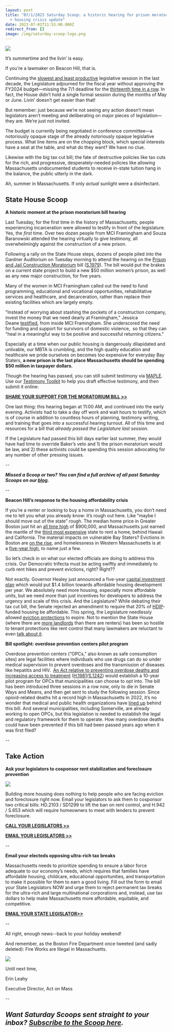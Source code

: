 ```yaml
---
layout: post
title: "07/1/2023 Saturday Scoop: a historic hearing for prison moratorium bill
  + housing crisis update"
date: 2023-07-01T11:53:00.000Z
redirect_from: []
image: /img/saturday-scoop-logo.png
---
```

![](https://nvlupin.blob.core.windows.net/images/van/EA/EA007/1/90151/images/Saturday%20Scoop.png)

It’s summertime and the livin’ is easy. 

If you’re a lawmaker on Beacon Hill, that is.

Continuing the [slowest and least productive](https://www.bostonglobe.com/2023/05/29/metro/massachusetts-has-passed-just-10-laws-this-year-fewest-open-legislative-session-decades-its-sign-times/?utm_medium=&emci=fb70e1f9-1f18-ee11-a9bb-00224832eb73&emdi=ea000000-0000-0000-0000-000000000001&ceid={{ContactsEmailID}}) legislative session in the last decade, the Legislature adjourned for the fiscal year without approving the FY2024 budget—missing the 7/1 deadline for the [thirteenth time in a row](https://www.bostonglobe.com/2023/06/30/metro/dysfunctional-normalization-massachusetts-is-starting-its-fiscal-year-without-an-annual-budget-13th-straight-time/?utm_medium=&emci=fb70e1f9-1f18-ee11-a9bb-00224832eb73&emdi=ea000000-0000-0000-0000-000000000001&ceid={{ContactsEmailID}}). In fact, the House didn’t hold a single formal session during the months of May or June. Livin’ doesn’t get easier than that!

But remember: just because we’re not seeing any action doesn’t mean legislators aren’t meeting and deliberating on major pieces of legislation—they are. We’re just not invited.

The budget is currently being negotiated in conference committee—a notoriously opaque stage of the already notoriously opaque legislative process. What line items are on the chopping block, which special interests have a seat at the table, and what do they want? We have no clue. 

Likewise with the big tax cut bill; the fate of destructive policies like tax cuts for the rich, and progressive, desperately-needed policies like allowing Massachusetts undocumented students to receive in-state tuition hang in the balance, the public utterly in the dark. 

Ah, summer in Massachusetts. If only *actual* sunlight were a disinfectant. 

## **State House Scoop**

**A historic moment at the prison moratorium bill hearing** 

Last Tuesday, for the first time in the history of Massachusetts, people experiencing incarceration were allowed to testify in front of the legislature. Yes, the *first* time. Over two dozen people from MCI Framingham and Souza Baranowski attended the hearing virtually to give testimony, all overwhelmingly against the construction of a new prison. 

Following a rally on the State House steps, dozens of people piled into the Gardner Auditorium on Tuesday morning to attend the hearing on the [Prison and Jail Construction Moratorium](https://actonmass.org/bills/prison-moratorium/?utm_medium=&emci=fb70e1f9-1f18-ee11-a9bb-00224832eb73&emdi=ea000000-0000-0000-0000-000000000001&ceid={{ContactsEmailID}}) bill ([S.1979](https://malegislature.gov/Bills/193/S1979?utm_medium=&emci=fb70e1f9-1f18-ee11-a9bb-00224832eb73&emdi=ea000000-0000-0000-0000-000000000001&ceid={{ContactsEmailID}})). The bill would put the brakes on a current state project to build a new $50 million women’s prison, as well as any new major construction, for five years. 

Many of the women in MCI Framingham called out the need to fund programming, educational and vocational opportunities, rehabilitative services and healthcare, and decarceration, rather than replace their existing facilities which are largely empty. 

"Instead of worrying about stashing the pockets of a construction company, invest the money that we need dearly at Framingham," Jessica Deane [testified](https://www.metrowestdailynews.com/restricted/?return=https%3A%2F%2Fwww.metrowestdailynews.com%2Fstory%2Fnews%2Fstate%2F2023%2F06%2F29%2Fmassachusetts-criminal-justice-advocates-want-moratorium-prison-construction%2F70363648007%2F&utm_medium=&emci=fb70e1f9-1f18-ee11-a9bb-00224832eb73&emdi=ea000000-0000-0000-0000-000000000001&ceid={{ContactsEmailID}}#:~:text=%22Instead%20of%20worrying%20about%20stashing,positive%20and%20successful%20returning%20citizens.%22), from inside MCI Framingham. She underscored the need for funding and support for survivors of domestic violence,  so that they can "heal in a meaningful way to be positive and successful returning citizens." 

Especially at a time when our public housing is dangerously dilapidated and unlivable, our MBTA is crumbling, and the high quality education and healthcare we pride ourselves on becomes too expensive for everyday Bay Staters, **a new prison is the last place Massachusetts should be spending $50 million in taxpayer dollars.** 

Though the hearing has passed, you can still submit testimony via [MAPLE](https://www.mapletestimony.org/bills/193/S1979?utm_medium=&emci=fb70e1f9-1f18-ee11-a9bb-00224832eb73&emdi=ea000000-0000-0000-0000-000000000001&ceid={{ContactsEmailID}}). Use our [Testimony Toolkit](https://docs.google.com/document/d/1W-O1ggrULq0H_njnklDikUqygXQsVcbsmmRWEMTXlVk/edit?utm_medium=&emci=fb70e1f9-1f18-ee11-a9bb-00224832eb73&emdi=ea000000-0000-0000-0000-000000000001&ceid={{ContactsEmailID}}) to help you draft effective testimony, and then submit it online:

**[SHARE YOUR SUPPORT FOR THE MORATORIUM BILL >>](https://www.mapletestimony.org/bills/193/S1979?utm_medium=&emci=fb70e1f9-1f18-ee11-a9bb-00224832eb73&emdi=ea000000-0000-0000-0000-000000000001&ceid={{ContactsEmailID}})**

One last thing: this hearing began at 11:00 AM, and continued into the early evening. Activists had to take a day off work and wait hours to testify, which is of course in addition to countless hours of planning, testimony writing, and training that goes into a successful hearing turnout. All of this time and resources for a bill that *already passed the Legislature last session.* 

If the Legislature had passed this bill days earlier last summer, they would have had time to override Baker’s veto and 1) the prison moratorium would be law, and 2) these activists could be spending this session advocating for any number of other pressing issues.

\--

***Missed a Scoop or two? You can find a full archive of all past Saturday Scoops on our [blog](https://actonmass.org/blog?utm_medium=&emci=47458325-afbf-ed11-a8e0-00224832e811&emdi=ea000000-0000-0000-0000-000000000001&ceid={{ContactsEmailID}}).***

*\--*

**Beacon Hill’s response to the housing affordability crisis** 

If you’re a renter or looking to buy a home in Massachusetts, you don’t need me to tell you what you already know: it’s rough out here. Like “maybe I should move out of the state” rough. The median home price in Greater Boston just hit an [all time high](https://www.wbur.org/news/2023/06/20/boston-real-estate-may-data?utm_medium=&emci=fb70e1f9-1f18-ee11-a9bb-00224832eb73&emdi=ea000000-0000-0000-0000-000000000001&ceid={{ContactsEmailID}}) of $900,000, and Massachusetts just earned the mantle of the [third most expensive](https://www.bostonglobe.com/2023/06/14/business/income-to-afford-2-bedroom-apartment-in-massachusetts/?utm_medium=&emci=fb70e1f9-1f18-ee11-a9bb-00224832eb73&emdi=ea000000-0000-0000-0000-000000000001&ceid={{ContactsEmailID}}) state to rent a home, behind Hawaii and California. The material impacts on vulnerable Bay Staters? Evictions in Boston are [on the rise](https://www.wcvb.com/article/boston-massachusetts-eviction-pre-pandemic-levels/43378536?utm_medium=&emci=fb70e1f9-1f18-ee11-a9bb-00224832eb73&emdi=ea000000-0000-0000-0000-000000000001&ceid={{ContactsEmailID}}#), and homelessness in Western Massachusetts is at a [five-year high](https://www.wgbh.org/news/local-news/2023/05/15/new-data-homelessness-in-western-massachusetts-reaches-five-year-high?utm_medium=&emci=fb70e1f9-1f18-ee11-a9bb-00224832eb73&emdi=ea000000-0000-0000-0000-000000000001&ceid={{ContactsEmailID}}), to name just a few.

So let’s check in on what our elected officials are doing to address this crisis. Our Democratic trifecta must be acting swiftly and immediately to curb rent hikes and prevent evictions, right? Right?? 

Not exactly. Governor Healey just announced a five-year [capital investment plan](https://www.hgazette.com/news/local_news/healey-unveils-14b-housing-production-plan/article_aedd87a9-7aef-5b6c-bdf8-927d2102e63a.html?utm_medium=&emci=fb70e1f9-1f18-ee11-a9bb-00224832eb73&emdi=ea000000-0000-0000-0000-000000000001&ceid={{ContactsEmailID}}) which would put $1.4 billion towards affordable housing development per year. We absolutely need more housing, especially more affordable units, but we need more than just incentives for developers to address the urgency and scale of this crisis. And the Legislature? While debating their tax cut bill, the Senate rejected an amendment to require that 20% of [HDIP](https://actonmass.org/post/2023/06/20/06-17-2023-saturday-scoop-senate-passes-tax-cut-bill-whiffs-on-affordable-housing?utm_medium=&emci=fb70e1f9-1f18-ee11-a9bb-00224832eb73&emdi=ea000000-0000-0000-0000-000000000001&ceid={{ContactsEmailID}})-funded housing be affordable. This spring, the Legislature needlessly allowed [eviction protections](https://www.wwlp.com/news/local-news/the-state-eviction-protection-policy-expired-on-friday/?utm_medium=&emci=fb70e1f9-1f18-ee11-a9bb-00224832eb73&emdi=ea000000-0000-0000-0000-000000000001&ceid={{ContactsEmailID}}) to expire. Not to mention the State House (where there are [more landlords](https://www.bostonglobe.com/2023/04/21/metro/massachusetts-legislature-hostile-rent-control-includes-more-landlords-than-renters/?utm_medium=&emci=fb70e1f9-1f18-ee11-a9bb-00224832eb73&emdi=ea000000-0000-0000-0000-000000000001&ceid={{ContactsEmailID}}) than there are renters) has been so hostile to tenant protections like rent control that many lawmakers are reluctant to even [talk about it](https://www.wbur.org/news/2023/05/02/boston-rent-control-massachusetts-legislation?utm_medium=&emci=fb70e1f9-1f18-ee11-a9bb-00224832eb73&emdi=ea000000-0000-0000-0000-000000000001&ceid={{ContactsEmailID}}). 

**Bill spotlight: overdose prevention centers pilot program**

Overdose prevention centers (“OPCs,” also known as safe consumption sites) are legal facilities where individuals who use drugs can do so under medical supervision to prevent overdoses and the transmission of diseases like hepatitis and HIV.  [An Act relative to preventing overdose deaths and increasing access to treatment](https://actonmass.org/bills/overdose-prevention-centers/?utm_medium=&emci=fb70e1f9-1f18-ee11-a9bb-00224832eb73&emdi=ea000000-0000-0000-0000-000000000001&ceid={{ContactsEmailID}}) ([H.1981](https://malegislature.gov/Bills/193/H1981?utm_medium=&emci=fb70e1f9-1f18-ee11-a9bb-00224832eb73&emdi=ea000000-0000-0000-0000-000000000001&ceid={{ContactsEmailID}})/[S.1242](https://malegislature.gov/Bills/193/S1242?utm_medium=&emci=fb70e1f9-1f18-ee11-a9bb-00224832eb73&emdi=ea000000-0000-0000-0000-000000000001&ceid={{ContactsEmailID}})) would establish a 10-year pilot program for OPCs that municipalities can choose to opt into. The bill has been introduced three sessions in a row now, only to die in Senate Ways and Means, and then get sent to study the following session. Since opioid-related deaths hit a record high in Massachusetts in 2022, it’s no wonder that medical and public health organizations have [lined up](https://www.aclum.org/sites/default/files/ma4opc_fact_sheet_03.23.23.pdf?utm_medium=&emci=fb70e1f9-1f18-ee11-a9bb-00224832eb73&emdi=ea000000-0000-0000-0000-000000000001&ceid={{ContactsEmailID}}) behind this bill. And several municipalities, including Somerville, are already working to open OPCs, but this legislation is needed to establish the legal and regulatory framework for them to operate. How many overdose deaths could have been prevented if this bill had been passed years ago when it was first filed? 

*\--*

## **Take Action**

**Ask your legislators to cosponsor rent stabilization and foreclosure prevention**

![](/img/fyrugmlwwa0jkmu.jpg)

Building more housing does nothing to help people who are facing eviction and foreclosure right now. Email your legislators to ask them to cosponsor two critical bills: HD.2103 / SD1299 to lift the ban on rent control, and H.942 / S.653 which will require homeowners to meet with lenders to prevent foreclosure.

**[CALL YOUR LEGISLATORS >>](https://www.homesforallmass.org/act/call/?utm_medium=&emci=fb70e1f9-1f18-ee11-a9bb-00224832eb73&emdi=ea000000-0000-0000-0000-000000000001&ceid={{ContactsEmailID}})**

**[EMAIL YOUR LEGISLATORS >>](https://www.homesforallmass.org/act/email/?utm_medium=&emci=fb70e1f9-1f18-ee11-a9bb-00224832eb73&emdi=ea000000-0000-0000-0000-000000000001&ceid={{ContactsEmailID}})**

*\--*

**Email your electeds opposing ultra-rich tax breaks**

Massachusetts needs to prioritize spending to ensure a labor force adequate to our economy’s needs, which requires that families have affordable housing, childcare, educational opportunities, and transportation to make it possible for them to earn a good living. Fill out the form to email your State Legislators NOW and urge them to reject permanent tax breaks for the ultra-rich and large multinational corporations and, instead, use tax dollars to help make Massachusetts more affordable, equitable, and competitive.

**[EMAIL YOUR STATE LEGISLATOR>>](https://actionnetwork.org/letters/conference-committee-2?clear_id=true&utm_medium=&emci=59f8c2da-a422-ee11-a9bb-00224832eb73&emdi=ea000000-0000-0000-0000-000000000001&ceid={{ContactsEmailID}})**

*\--*

All right, enough news--back to your holiday weekend! 

And remember, as the Boston Fire Department once tweeted (and sadly deleted): Fire Works are Illegal in Massachuetts.

![](/img/fire-works.jpg)

Until next time,

Erin Leahy

Executive Director, Act on Mass

\--

## ***Want Saturday Scoops sent straight to your inbox? [Subscribe to the Scoop here](https://secure.everyaction.com/1iWRboEfXUyjUvBt5HMoZw2).***